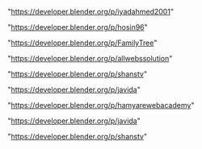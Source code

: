 "https://developer.blender.org/p/iyadahmed2001"

"https://developer.blender.org/p/hosin96"

"https://developer.blender.org/p/FamilyTree"

"https://developer.blender.org/p/allwebssolution"

"https://developer.blender.org/p/shanstv"

"https://developer.blender.org/p/javida"

 
"https://developer.blender.org/p/hamyarewebacademy"


"https://developer.blender.org/p/javida"


"https://developer.blender.org/p/shanstv"


 
